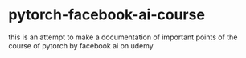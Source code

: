 # pytorch-facebook-ai-course
this is an attempt to make a documentation of important points of the course of pytorch by facebook ai on udemy
